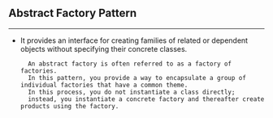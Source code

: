 
## Abstract Factory Pattern

---

* It provides an interface for creating families of related or dependent objects without
  specifying their concrete classes.

        An abstract factory is often referred to as a factory of factories. 
        In this pattern, you provide a way to encapsulate a group of individual factories that have a common theme. 
        In this process, you do not instantiate a class directly; 
        instead, you instantiate a concrete factory and thereafter create products using the factory.